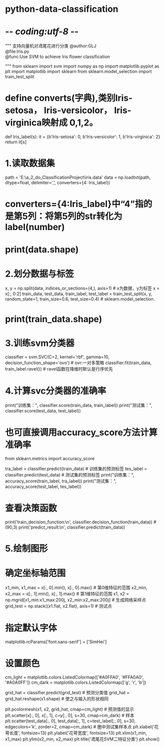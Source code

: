 # python-data-classification
# -*- coding:utf-8 -*-
"""
支持向量机对鸢尾花进行分类
@author:GLJ  
@file:Iris.py  
@func:Use SVM to achieve Iris flower classification   

"""
from sklearn import svm
import numpy as np
import matplotlib.pyplot as plt
import matplotlib
import sklearn
from sklearn.model_selection import train_test_split


# define converts(字典),类别Iris-setosa， Iris-versicolor， Iris-virginica映射成 0,1,2。
def Iris_label(s):
    it = {b'Iris-setosa': 0, b'Iris-versicolor': 1, b'Iris-virginica': 2}
    return it[s]


# 1.读取数据集
path = 'E:\\a_2_do_ClassificationProject\\iris.data'
data = np.loadtxt(path, dtype=float, delimiter=',', converters={4: Iris_label})
# converters={4:Iris_label}中“4”指的是第5列：将第5列的str转化为label(number)
# print(data.shape)

# 2.划分数据与标签
x, y = np.split(data, indices_or_sections=(4,), axis=1)  # x为数据，y为标签
x = x[:, 0:2]
train_data, test_data, train_label, test_label = train_test_split(x, y, random_state=1, train_size=0.6,
                                                                  test_size=0.4)  # sklearn.model_selection.
# print(train_data.shape)

# 3.训练svm分类器
classifier = svm.SVC(C=2, kernel='rbf', gamma=10, decision_function_shape='ovo')  # ovr:一对多策略
classifier.fit(train_data, train_label.ravel())  # ravel函数在降维时默认是行序优先

# 4.计算svc分类器的准确率
print("训练集：", classifier.score(train_data, train_label))
print("测试集：", classifier.score(test_data, test_label))

# 也可直接调用accuracy_score方法计算准确率
from sklearn.metrics import accuracy_score

tra_label = classifier.predict(train_data)  # 训练集的预测标签
tes_label = classifier.predict(test_data)  # 测试集的预测标签
print("训练集：", accuracy_score(train_label, tra_label))
print("测试集：", accuracy_score(test_label, tes_label))

# 查看决策函数
print('train_decision_function:\n', classifier.decision_function(train_data))  # (90,3)
print('predict_result:\n', classifier.predict(train_data))

# 5.绘制图形
# 确定坐标轴范围
x1_min, x1_max = x[:, 0].min(), x[:, 0].max()  # 第0维特征的范围
x2_min, x2_max = x[:, 1].min(), x[:, 1].max()  # 第1维特征的范围
x1, x2 = np.mgrid[x1_min:x1_max:200j, x2_min:x2_max:200j]  # 生成网络采样点
grid_test = np.stack((x1.flat, x2.flat), axis=1)  # 测试点
# 指定默认字体
matplotlib.rcParams['font.sans-serif'] = ['SimHei']
# 设置颜色
cm_light = matplotlib.colors.ListedColormap(['#A0FFA0', '#FFA0A0', '#A0A0FF'])
cm_dark = matplotlib.colors.ListedColormap(['g', 'r', 'b'])

grid_hat = classifier.predict(grid_test)  # 预测分类值
grid_hat = grid_hat.reshape(x1.shape)  # 使之与输入的形状相同

plt.pcolormesh(x1, x2, grid_hat, cmap=cm_light)  # 预测值的显示
plt.scatter(x[:, 0], x[:, 1], c=y[:, 0], s=30, cmap=cm_dark)  # 样本
plt.scatter(test_data[:, 0], test_data[:, 1], c=test_label[:, 0], s=30, edgecolors='k', zorder=2,
            cmap=cm_dark)  # 圈中测试集样本点
plt.xlabel('花萼长度', fontsize=13)
plt.ylabel('花萼宽度', fontsize=13)
plt.xlim(x1_min, x1_max)
plt.ylim(x2_min, x2_max)
plt.title('鸢尾花SVM二特征分类')
plt.show()
